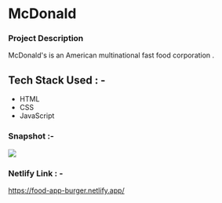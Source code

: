 # McDonald

### Project Description
McDonald's is an American multinational fast food corporation .

## Tech Stack Used : -
- HTML 
- CSS 
- JavaScript

### Snapshot :-
<img src="https://cdn-images-1.medium.com/max/880/1*v8UWd-KIRx8zXcaMqthoag.png" />

### Netlify Link : -
https://food-app-burger.netlify.app/
